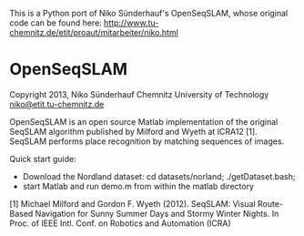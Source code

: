 This is a Python port of Niko Sünderhauf's OpenSeqSLAM, whose original code can be found here:
http://www.tu-chemnitz.de/etit/proaut/mitarbeiter/niko.html


OpenSeqSLAM
===========

Copyright 2013, Niko Sünderhauf
Chemnitz University of Technology
niko@etit.tu-chemnitz.de

OpenSeqSLAM is an open source Matlab implementation of the original SeqSLAM
algorithm published by Milford and Wyeth at ICRA12 [1]. SeqSLAM performs place
recognition by matching sequences of images. 

Quick start guide: 
 - Download the Nordland dataset:
     cd datasets/norland; ./getDataset.bash; 
 - start Matlab and run demo.m from within the matlab directory


[1] Michael Milford and Gordon F. Wyeth (2012). SeqSLAM: Visual Route-Based Navigation for Sunny Summer Days and Stormy Winter Nights. In Proc. of IEEE Intl. Conf. on Robotics and Automation (ICRA)